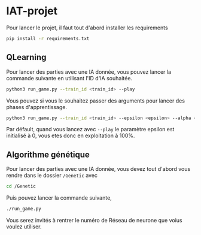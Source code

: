# IAT-projet
Pour lancer le projet, il faut tout d'abord installer les requirements

```bash
pip install -r requirements.txt
```

## QLearning

Pour lancer des parties avec une IA donnée, vous pouvez lancer la commande suivante en utilisant l'ID d'IA souhaitée.

```bash
python3 run_game.py --train_id <train_id> --play
```

Vous pouvez si vous le souhaitez passer des arguments pour lancer des phases d'apprentissage.

```bash
python3 run_game.py --train_id <train_id> --epsilon <epsilon> --alpha <alpha> --gamma <gamma>
```

Par défault, quand vous lancez avec ```--play``` le paramètre epsilon est initialisé à 0, vous etes donc en exploitation à 100%.

## Algorithme génétique

Pour lancer des parties avec une IA donnée, vous devez tout d'abord vous rendre dans le dossier ```/Genetic``` avec

```bash
cd /Genetic
```
Puis pouvez lancer la commande suivante,

```bash
./run_game.py
```

Vous serez invités à rentrer le numéro de Réseau de neurone que voius voulez utiliser.


